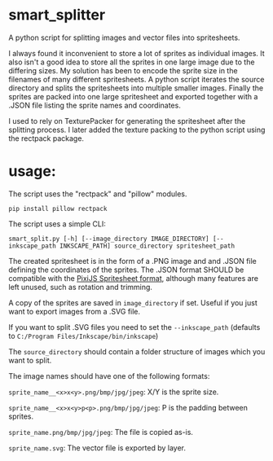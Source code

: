 # smart_splitter
A python script for splitting images and vector files into spritesheets. 

I always found it inconvenient to store a lot of sprites as individual images. It also isn't a good idea to store all the sprites in one large image due to the differing sizes. My solution has been to encode the sprite size in the filenames of many different spritesheets. A python script iterates the source directory and splits the spritesheets into multiple smaller images. Finally the sprites are packed into one large spritesheet and exported together with a .JSON file listing the sprite names and coordinates.

I used to rely on TexturePacker for generating the spritesheet after the splitting process. I later added the texture packing to the python script using the rectpack package.

# usage:
The script uses the "rectpack" and "pillow" modules.

`pip install pillow rectpack`

The script uses a simple CLI:

`smart_split.py [-h] [--image_directory IMAGE_DIRECTORY] [--inkscape_path INKSCAPE_PATH] source_directory spritesheet_path`

The created spritesheet is in the form of a .PNG image and and .JSON file defining the coordinates of the sprites. The .JSON format SHOULD be compatible with the [PixiJS Spritesheet format](https://github.com/pixijs/pixijs/blob/main/packages/spritesheet/src/Spritesheet.ts), although many features are left unused, such as rotation and trimming.

A copy of the sprites are saved in `image_directory` if set. Useful if you just want to export images from a .SVG file.

If you want to split .SVG files you need to set the `--inkscape_path` (defaults to `C:/Program Files/Inkscape/bin/inkscape`)

The `source_directory` should contain a folder structure of images which you want to split.

The image names should have one of the following formats:

`sprite_name__<x>x<y>.png/bmp/jpg/jpeg`: X/Y is the sprite size.

`sprite_name__<x>x<y>p<p>.png/bmp/jpg/jpeg`: P is the padding between sprites.

`sprite_name.png/bmp/jpg/jpeg`: The file is copied as-is.

`sprite_name.svg`: The vector file is exported by layer.
